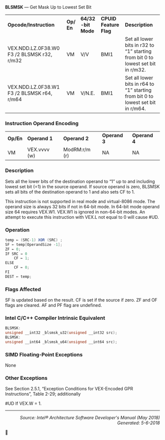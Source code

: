 <b>BLSMSK</b> —  Get Mask Up to Lowest Set Bit
<table>
	<tr>
		<td><b>Opcode/Instruction</b></td>
		<td><b>Op/ En</b></td>
		<td><b>64/32 -bit Mode</b></td>
		<td><b>CPUID Feature Flag</b></td>
		<td><b>Description</b></td>
	</tr>
	<tr>
		<td>VEX.NDD.LZ.0F38.W0 F3 /2 BLSMSK r32, r/m32</td>
		<td>VM</td>
		<td>V/V</td>
		<td>BMI1</td>
		<td>Set all lower bits in r32 to “1” starting from bit 0 to lowest set bit in r/m32.</td>
	</tr>
	<tr>
		<td>VEX.NDD.LZ.0F38.W1 F3 /2 BLSMSK r64, r/m64</td>
		<td>VM</td>
		<td>V/N.E.</td>
		<td>BMI1</td>
		<td>Set all lower bits in r64 to “1” starting from bit 0 to lowest set bit in r/m64.</td>
	</tr>
</table>


### Instruction Operand Encoding
<table>
	<tr>
		<td><b>Op/En</b></td>
		<td><b>Operand 1</b></td>
		<td><b>Operand 2</b></td>
		<td><b>Operand 3</b></td>
		<td><b>Operand 4</b></td>
	</tr>
	<tr>
		<td>VM</td>
		<td>VEX.vvvv (w)</td>
		<td>ModRM:r/m (r)</td>
		<td>NA</td>
		<td>NA</td>
	</tr>
</table>


### Description
Sets all the lower bits of the destination operand to “1” up to and including lowest set bit (=1) in the source
operand. If source operand is zero, BLSMSK sets all bits of the destination operand to 1 and also sets CF to 1.

This instruction is not supported in real mode and virtual-8086 mode. The operand size is always 32 bits if not in
64-bit mode. In 64-bit mode operand size 64 requires VEX.W1. VEX.W1 is ignored in non-64-bit modes. An
attempt to execute this instruction with VEX.L not equal to 0 will cause \#UD.

### Operation

```java
temp ← (SRC-1) XOR (SRC) ;
SF ← temp[OperandSize -1];
ZF ← 0;
IF SRC = 0
    CF ← 1;
ELSE
    CF ← 0;
FI
DEST ← temp;
```
### Flags Affected

SF is updated based on the result. CF is set if the source if zero. ZF and OF flags are cleared. AF and PF flag are
undefined.

### Intel C/C++ Compiler Intrinsic Equivalent
```c
BLSMSK:
unsigned __int32 _blsmsk_u32(unsigned __int32 src);
BLSMSK:
unsigned __int64 _blsmsk_u64(unsigned __int64 src);
```
### SIMD Floating-Point Exceptions

None

### Other Exceptions

See Section 2.5.1, “Exception Conditions for VEX-Encoded GPR Instructions”, Table 2-29; additionally
<p>#UD
If VEX.W = 1.

 --- 
<p align="right"><i>Source: Intel® Architecture Software Developer's Manual (May 2018)<br>Generated: 5-6-2018</i></p>
